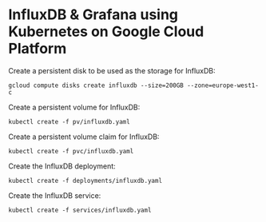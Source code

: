 # InfluxDB & Grafana using Kubernetes on Google Cloud Platform
Create a persistent disk to be used as the storage for InfluxDB:
```
gcloud compute disks create influxdb --size=200GB --zone=europe-west1-c
```
Create a persistent volume for InfluxDB:
```
kubectl create -f pv/influxdb.yaml
```
Create a persistent volume claim for InfluxDB:
```
kubectl create -f pvc/influxdb.yaml
```
Create the InfluxDB deployment:
```
kubectl create -f deployments/influxdb.yaml
```
Create the InfluxDB service:
```
kubectl create -f services/influxdb.yaml
```
